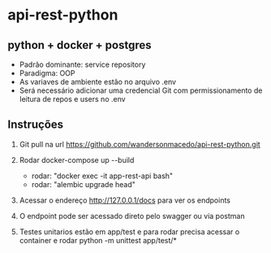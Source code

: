 # api-rest-python

## python + docker + postgres

 - Padrão dominante: service repository
 - Paradigma: OOP
 - As variaves de ambiente estão no arquivo .env
 - Será necessário adicionar uma credencial Git com permissionamento de leitura de repos e users no .env


## Instruções 

1. Git pull na url https://github.com/wandersonmacedo/api-rest-python.git

2. Rodar docker-compose up --build
     - rodar: "docker exec -it app-rest-api bash"
     - rodar: "alembic upgrade head"

3. Acessar o endereço http://127.0.0.1/docs para ver os endpoints

4. O endpoint pode ser acessado direto pelo swagger ou via postman

5. Testes unitarios estão em app/test e para rodar precisa acessar o container e rodar python -m unittest app/test/* 



